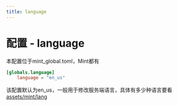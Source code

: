 ```yaml
---
title: language
---
```


# 配置 - language

本配置位于mint_global.toml，Mint都有

```toml
[globals.language]
    language = "en_us"
```

该配置默认为en_us，一般用于修改服务端语言，具体有多少种语言要看[assets/mint/lang](https://github.com/MenthaMC/Mint/tree/ver/1.21.8/mint-server/src/main/resources/assets/mint/lang)
